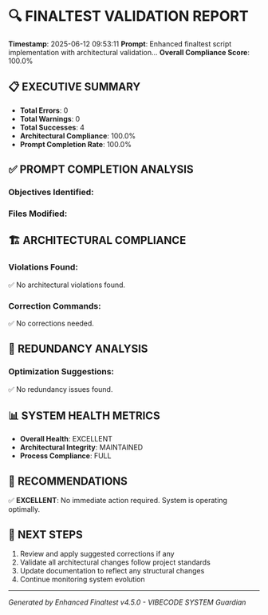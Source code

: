 # 🔍 FINALTEST VALIDATION REPORT

**Timestamp**: 2025-06-12 09:53:11
**Prompt**: Enhanced finaltest script implementation with architectural validation...
**Overall Compliance Score**: 100.0%

## 📋 EXECUTIVE SUMMARY

- **Total Errors**: 0
- **Total Warnings**: 0
- **Total Successes**: 4
- **Architectural Compliance**: 100.0%
- **Prompt Completion Rate**: 100.0%

## ✅ PROMPT COMPLETION ANALYSIS

### Objectives Identified:

### Files Modified:

## 🏗️ ARCHITECTURAL COMPLIANCE

### Violations Found:
✅ No architectural violations found.

### Correction Commands:
✅ No corrections needed.

## 🔄 REDUNDANCY ANALYSIS

### Optimization Suggestions:
✅ No redundancy issues found.

## 📊 SYSTEM HEALTH METRICS

- **Overall Health**: EXCELLENT
- **Architectural Integrity**: MAINTAINED
- **Process Compliance**: FULL

## 🎯 RECOMMENDATIONS

✅ **EXCELLENT**: No immediate action required. System is operating optimally.

## 🔧 NEXT STEPS

1. Review and apply suggested corrections if any
2. Validate all architectural changes follow project standards
3. Update documentation to reflect any structural changes
4. Continue monitoring system evolution

---
*Generated by Enhanced Finaltest v4.5.0 - VIBECODE SYSTEM Guardian*
